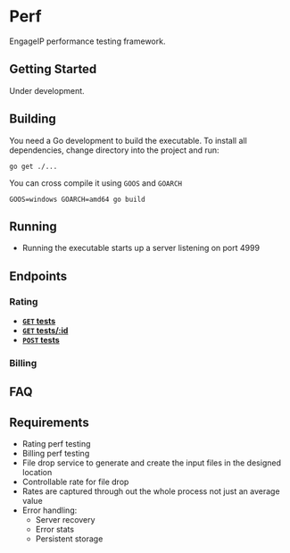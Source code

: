 # Perf
EngageIP performance testing framework.

## Getting Started
Under development.

## Building
You need a Go development to build the executable. To install all dependencies, change directory into the project and run:

    go get ./...

You can cross compile it using
`GOOS` and `GOARCH`

    GOOS=windows GOARCH=amd64 go build

## Running
- Running the executable starts up a server listening on port 4999

## Endpoints

### Rating
- **[<code>GET</code> tests](https://github.com/han-hgu/perf-prototype/blob/master/api-documentation/rating/GET_tests.md)**
- **[<code>GET</code> tests/:id](https://github.com/han-hgu/perf-prototype/blob/master/api-documentation/rating/GET_tests_id.md)**
- **[<code>POST</code> tests](https://github.com/han-hgu/perf-prototype/blob/master/api-documentation/rating/POST_tests.md)**

### Billing


## FAQ


## Requirements

- Rating perf testing
- Billing perf testing
- File drop service to generate and create the input files in the designed location
- Controllable rate for file drop
- Rates are captured through out the whole process not just an average value
- Error handling:
	- Server recovery
	- Error stats
	- Persistent storage

[OAuth]: http://oauth.net/core/1.0a/
[Beginner’s Guide]: http://hueniverse.com/oauth/
[JSON]: http://json.org
[quick tutorial]: http://www.webmonkey.com/2010/02/get_started_with_json/
[A good md reference page for api]: https://github.com/500px/api-documentation/blob/master/README.md
